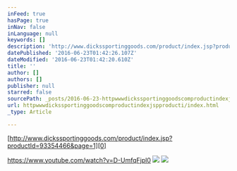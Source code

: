 ```yaml
---
inFeed: true
hasPage: true
inNav: false
inLanguage: null
keywords: []
description: 'http://www.dickssportinggoods.com/product/index.jsp?productId=93354466&page=1'
datePublished: '2016-06-23T01:42:26.107Z'
dateModified: '2016-06-23T01:42:20.610Z'
title: ''
author: []
authors: []
publisher: null
starred: false
sourcePath: _posts/2016-06-23-httpwwwdickssportinggoodscomproductindexjspproducti.md
url: httpwwwdickssportinggoodscomproductindexjspproducti/index.html
_type: Article

---
```

[http://www.dickssportinggoods.com/product/index.jsp?productId=93354466&page=1][0]

https://www.youtube.com/watch?v=D-UmfqFjpl0
![](https://the-grid-user-content.s3-us-west-2.amazonaws.com/85bd1d7d-fff5-49a2-96ad-a5d515218f62.jpg)
![](https://the-grid-user-content.s3-us-west-2.amazonaws.com/c2a0a7c3-c3b7-4be1-89a7-853b9e5df554.jpg)

[0]: http://www.dickssportinggoods.com/product/index.jsp?productId=93354466&page=1